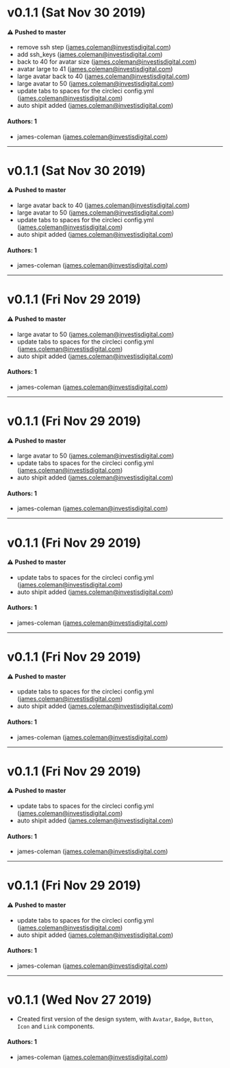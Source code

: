 # v0.1.1 (Sat Nov 30 2019)

#### ⚠️  Pushed to master

- remove ssh step  (james.coleman@investisdigital.com)
- add ssh_keys  (james.coleman@investisdigital.com)
- back to 40 for avatar size  (james.coleman@investisdigital.com)
- avatar large to 41  (james.coleman@investisdigital.com)
- large avatar back to 40  (james.coleman@investisdigital.com)
- large avatar to 50  (james.coleman@investisdigital.com)
- update tabs to spaces for the circleci config.yml  (james.coleman@investisdigital.com)
- auto shipit added  (james.coleman@investisdigital.com)

#### Authors: 1

- james-coleman (james.coleman@investisdigital.com)

---

# v0.1.1 (Sat Nov 30 2019)

#### ⚠️  Pushed to master

- large avatar back to 40  (james.coleman@investisdigital.com)
- large avatar to 50  (james.coleman@investisdigital.com)
- update tabs to spaces for the circleci config.yml  (james.coleman@investisdigital.com)
- auto shipit added  (james.coleman@investisdigital.com)

#### Authors: 1

- james-coleman (james.coleman@investisdigital.com)

---

# v0.1.1 (Fri Nov 29 2019)

#### ⚠️  Pushed to master

- large avatar to 50  (james.coleman@investisdigital.com)
- update tabs to spaces for the circleci config.yml  (james.coleman@investisdigital.com)
- auto shipit added  (james.coleman@investisdigital.com)

#### Authors: 1

- james-coleman (james.coleman@investisdigital.com)

---

# v0.1.1 (Fri Nov 29 2019)

#### ⚠️  Pushed to master

- large avatar to 50  (james.coleman@investisdigital.com)
- update tabs to spaces for the circleci config.yml  (james.coleman@investisdigital.com)
- auto shipit added  (james.coleman@investisdigital.com)

#### Authors: 1

- james-coleman (james.coleman@investisdigital.com)

---

# v0.1.1 (Fri Nov 29 2019)

#### ⚠️  Pushed to master

- update tabs to spaces for the circleci config.yml  (james.coleman@investisdigital.com)
- auto shipit added  (james.coleman@investisdigital.com)

#### Authors: 1

- james-coleman (james.coleman@investisdigital.com)

---

# v0.1.1 (Fri Nov 29 2019)

#### ⚠️  Pushed to master

- update tabs to spaces for the circleci config.yml  (james.coleman@investisdigital.com)
- auto shipit added  (james.coleman@investisdigital.com)

#### Authors: 1

- james-coleman (james.coleman@investisdigital.com)

---

# v0.1.1 (Fri Nov 29 2019)

#### ⚠️  Pushed to master

- update tabs to spaces for the circleci config.yml  (james.coleman@investisdigital.com)
- auto shipit added  (james.coleman@investisdigital.com)

#### Authors: 1

- james-coleman (james.coleman@investisdigital.com)

---

# v0.1.1 (Fri Nov 29 2019)

#### ⚠️  Pushed to master

- update tabs to spaces for the circleci config.yml  (james.coleman@investisdigital.com)
- auto shipit added  (james.coleman@investisdigital.com)

#### Authors: 1

- james-coleman (james.coleman@investisdigital.com)

---

# v0.1.1 (Wed Nov 27 2019)

- Created first version of the design system, with `Avatar`, `Badge`, `Button`, `Icon` and `Link` components.

#### Authors: 1

- james-coleman (james.coleman@investisdigital.com)
